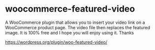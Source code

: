 # woocommerce-featured-video
A WooCommerce plugin that allows you to insert your video link on a WooCommerce product page. The video file then replaces the featured image. It is 100% free and I hope you will enjoy using it. Thanks

https://wordpress.org/plugin/woo-featured-video/
